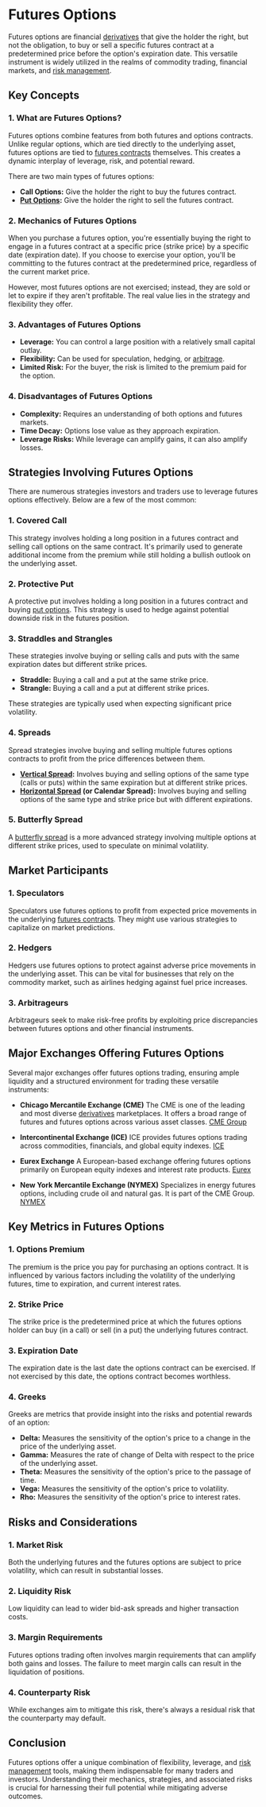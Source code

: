 # Futures Options

Futures options are financial [derivatives](../d/derivatives.md) that give the holder the right, but not the obligation, to buy or sell a specific futures contract at a predetermined price before the option's expiration date. This versatile instrument is widely utilized in the realms of commodity trading, financial markets, and [risk management](../r/risk_management.md).

## Key Concepts

### 1. What are Futures Options?
Futures options combine features from both futures and options contracts. Unlike regular options, which are tied directly to the underlying asset, futures options are tied to [futures contracts](../f/futures_contracts.md) themselves. This creates a dynamic interplay of leverage, risk, and potential reward.

There are two main types of futures options:
- **Call Options:** Give the holder the right to buy the futures contract.
- **[Put Options](../p/put_options.md):** Give the holder the right to sell the futures contract.

### 2. Mechanics of Futures Options
When you purchase a futures option, you're essentially buying the right to engage in a futures contract at a specific price (strike price) by a specific date (expiration date). If you choose to exercise your option, you'll be committing to the futures contract at the predetermined price, regardless of the current market price.

However, most futures options are not exercised; instead, they are sold or let to expire if they aren't profitable. The real value lies in the strategy and flexibility they offer. 

### 3. Advantages of Futures Options
- **Leverage:** You can control a large position with a relatively small capital outlay.
- **Flexibility:** Can be used for speculation, hedging, or [arbitrage](../a/arbitrage.md).
- **Limited Risk:** For the buyer, the risk is limited to the premium paid for the option.
  
### 4. Disadvantages of Futures Options
- **Complexity:** Requires an understanding of both options and futures markets.
- **Time Decay:** Options lose value as they approach expiration.
- **Leverage Risks:** While leverage can amplify gains, it can also amplify losses.

## Strategies Involving Futures Options
There are numerous strategies investors and traders use to leverage futures options effectively. Below are a few of the most common:

### 1. Covered Call
This strategy involves holding a long position in a futures contract and selling call options on the same contract. It's primarily used to generate additional income from the premium while still holding a bullish outlook on the underlying asset.

### 2. Protective Put
A protective put involves holding a long position in a futures contract and buying [put options](../p/put_options.md). This strategy is used to hedge against potential downside risk in the futures position. 

### 3. Straddles and Strangles
These strategies involve buying or selling calls and puts with the same expiration dates but different strike prices.
- **Straddle:** Buying a call and a put at the same strike price.
- **Strangle:** Buying a call and a put at different strike prices.

These strategies are typically used when expecting significant price volatility.

### 4. Spreads
Spread strategies involve buying and selling multiple futures options contracts to profit from the price differences between them.
- **[Vertical Spread](../v/vertical_spread.md):** Involves buying and selling options of the same type (calls or puts) within the same expiration but at different strike prices.
- **[Horizontal Spread](../h/horizontal_spread.md) (or Calendar Spread):** Involves buying and selling options of the same type and strike price but with different expirations.

### 5. Butterfly Spread
A [butterfly spread](../b/butterfly_spread.md) is a more advanced strategy involving multiple options at different strike prices, used to speculate on minimal volatility.

## Market Participants
### 1. Speculators
Speculators use futures options to profit from expected price movements in the underlying [futures contracts](../f/futures_contracts.md). They might use various strategies to capitalize on market predictions.

### 2. Hedgers
Hedgers use futures options to protect against adverse price movements in the underlying asset. This can be vital for businesses that rely on the commodity market, such as airlines hedging against fuel price increases.

### 3. Arbitrageurs
Arbitrageurs seek to make risk-free profits by exploiting price discrepancies between futures options and other financial instruments.

## Major Exchanges Offering Futures Options
Several major exchanges offer futures options trading, ensuring ample liquidity and a structured environment for trading these versatile instruments:

- **Chicago Mercantile Exchange (CME)**
  The CME is one of the leading and most diverse [derivatives](../d/derivatives.md) marketplaces. It offers a broad range of futures and futures options across various asset classes. [CME Group](https://www.cmegroup.com/)

- **Intercontinental Exchange (ICE)**
  ICE provides futures options trading across commodities, financials, and global equity indexes. [ICE](https://www.theice.com/)

- **Eurex Exchange**
  A European-based exchange offering futures options primarily on European equity indexes and interest rate products. [Eurex](https://www.eurex.com/)

- **New York Mercantile Exchange (NYMEX)**
  Specializes in energy futures options, including crude oil and natural gas.  It is part of the CME Group. [NYMEX](https://www.cmegroup.com/markets/energy.html)

## Key Metrics in Futures Options

### 1. Options Premium
The premium is the price you pay for purchasing an options contract. It is influenced by various factors including the volatility of the underlying futures, time to expiration, and current interest rates.

### 2. Strike Price
The strike price is the predetermined price at which the futures options holder can buy (in a call) or sell (in a put) the underlying futures contract.

### 3. Expiration Date
The expiration date is the last date the options contract can be exercised. If not exercised by this date, the options contract becomes worthless.

### 4. Greeks
Greeks are metrics that provide insight into the risks and potential rewards of an option:
- **Delta:** Measures the sensitivity of the option's price to a change in the price of the underlying asset.
- **Gamma:** Measures the rate of change of Delta with respect to the price of the underlying asset.
- **Theta:** Measures the sensitivity of the option's price to the passage of time.
- **Vega:** Measures the sensitivity of the option's price to volatility.
- **Rho:** Measures the sensitivity of the option's price to interest rates.

## Risks and Considerations

### 1. Market Risk
Both the underlying futures and the futures options are subject to price volatility, which can result in substantial losses.

### 2. Liquidity Risk
Low liquidity can lead to wider bid-ask spreads and higher transaction costs.

### 3. Margin Requirements
Futures options trading often involves margin requirements that can amplify both gains and losses. The failure to meet margin calls can result in the liquidation of positions.

### 4. Counterparty Risk
While exchanges aim to mitigate this risk, there's always a residual risk that the counterparty may default.

## Conclusion
Futures options offer a unique combination of flexibility, leverage, and [risk management](../r/risk_management.md) tools, making them indispensable for many traders and investors. Understanding their mechanics, strategies, and associated risks is crucial for harnessing their full potential while mitigating adverse outcomes.
